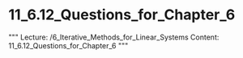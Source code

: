 # 11_6.12_Questions_for_Chapter_6

"""
Lecture: /6_Iterative_Methods_for_Linear_Systems
Content: 11_6.12_Questions_for_Chapter_6
"""

